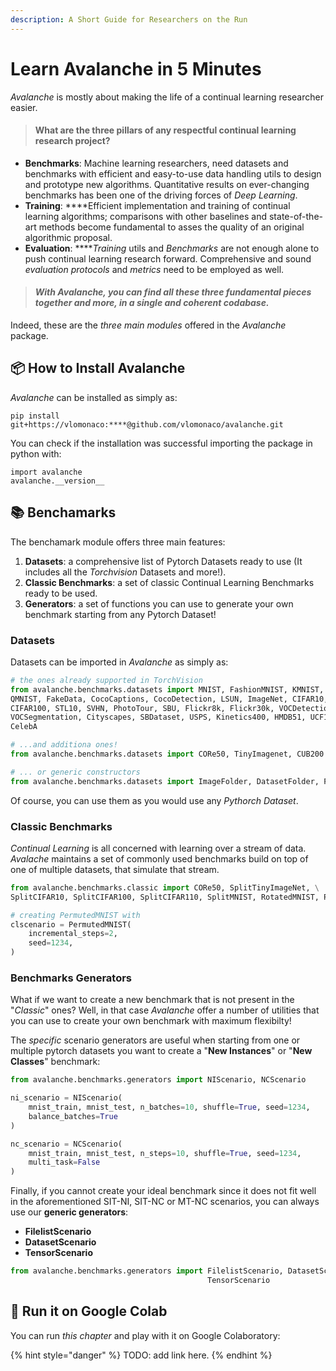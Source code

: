 ```yaml
---
description: A Short Guide for Researchers on the Run
---
```


# Learn Avalanche in 5 Minutes

_Avalanche_ is mostly about making the life of a continual learning researcher easier. 

> #### What are the **three pillars** of any respectful continual learning research project?

* **Benchmarks**: Machine learning researchers, need datasets and benchmarks with efficient and easy-to-use data handling utils to design and prototype new algorithms. Quantitative results on ever-changing benchmarks has been one of the driving forces of _Deep Learning_.
* **Training**: ****Efficient implementation and training of continual learning algorithms; comparisons with other baselines and state-of-the-art methods become fundamental to asses the quality of an original algorithmic proposal.
* **Evaluation**: ****_Training_ utils and _Benchmarks_ are not enough alone to push continual learning research forward. Comprehensive and sound _evaluation protocols_ and _metrics_ need to be employed as well.

> #### _With Avalanche, you can find all these three fundamental pieces together and more, in a single and coherent codabase._

Indeed, these are the _three main modules_ offered in the _Avalanche_ package.

## 📦 How to Install Avalanche

_Avalanche_ can be installed as simply as:

```text
pip install git+https://vlomonaco:****@github.com/vlomonaco/avalanche.git
```

You can check if the installation was successful importing the package in python with:

```text
import avalanche
avalanche.__version__
```

## 📚 Benchamarks

The benchamark module offers three main features: 

1. **Datasets**: a comprehensive list of Pytorch Datasets ready to use \(It includes all the _Torchvision_ Datasets and more!\).
2. **Classic Benchmarks**: a set of classic Continual Learning Benchmarks ready to be used.
3. **Generators**: a set of functions you can use to generate your own benchmark starting from any Pytorch Dataset!

### Datasets

Datasets can be imported in _Avalanche_ as simply as:

```python
# the ones already supported in TorchVision
from avalanche.benchmarks.datasets import MNIST, FashionMNIST, KMNIST, EMNIST, \
QMNIST, FakeData, CocoCaptions, CocoDetection, LSUN, ImageNet, CIFAR10, \
CIFAR100, STL10, SVHN, PhotoTour, SBU, Flickr8k, Flickr30k, VOCDetection, \
VOCSegmentation, Cityscapes, SBDataset, USPS, Kinetics400, HMDB51, UCF101, \
CelebA 

# ...and additiona ones!
from avalanche.benchmarks.datasets import CORe50, TinyImagenet, CUB200

# ... or generic constructors
from avalanche.benchmarks.datasets import ImageFolder, DatasetFolder, FilelistDataset
```

Of course, you can use them as you would use any _Pythorch Dataset_. 

### **Classic Benchmarks**

_Continual Learning_ is all concerned with learning over a stream of data. _Avalache_ maintains a set of commonly used benchmarks build on top of one of multiple datasets, that simulate that stream.

```python
from avalanche.benchmarks.classic import CORe50, SplitTinyImageNet, \
SplitCIFAR10, SplitCIFAR100, SplitCIFAR110, SplitMNIST, RotatedMNIST, PermutedMNIST

# creating PermutedMNIST with
clscenario = PermutedMNIST(
    incremental_steps=2,
    seed=1234,
)
```

### Benchmarks Generators

What if we want to create a new benchmark that is not present in the "_Classic_" ones? Well, in that case _Avalanche_ offer a number of utilities that you can use to create your own benchmark with maximum flexibilty!

The _specific_ scenario generators are useful when starting from one or multiple pytorch datasets you want to create a "**New Instances**" or "**New Classes**" benchmark:

```python
from avalanche.benchmarks.generators import NIScenario, NCScenario

ni_scenario = NIScenario(
    mnist_train, mnist_test, n_batches=10, shuffle=True, seed=1234,
    balance_batches=True
)

nc_scenario = NCScenario(
    mnist_train, mnist_test, n_steps=10, shuffle=True, seed=1234,
    multi_task=False
)
```

Finally, if you cannot create your ideal benchmark since it does not fit well in the aforementioned SIT-NI, SIT-NC or MT-NC scenarios, you can always use our **generic generators**:

* **FilelistScenario**
* **DatasetScenario**
* **TensorScenario**

```python
from avalanche.benchmarks.generators import FilelistScenario, DatasetScenario, \
                                            TensorScenario
```

## 🤝 Run it on Google Colab

You can run _this chapter_ and play with it on Google Colaboratory:

{% hint style="danger" %}
TODO: add link here.
{% endhint %}



